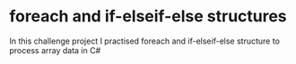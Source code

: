 # foreach and if-elseif-else structures 
 In this challenge project I practised foreach and if-elseif-else structure to process array data in C#
